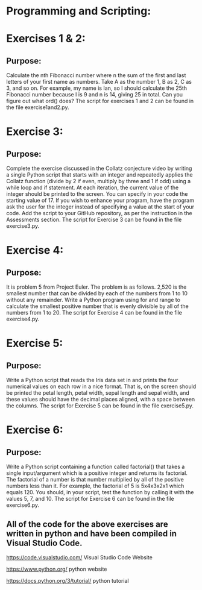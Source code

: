 # Programming and Scripting:

# Exercises 1 & 2:

## Purpose:
Calculate the nth Fibonacci number where n the sum of the first and last letters of your first name as numbers. Take A as the number 1, B as 2, C as 3, and so on. For example, my name is Ian, so I should calculate the 25th Fibonacci number because I is 9 and n is 14, giving 25 in total. Can you figure out what ord() does? 
The script for exercises 1 and 2 can be found in the file exercise1and2.py.

# Exercise 3:

## Purpose:
Complete the exercise discussed in the Collatz conjecture video by writing a single Python script that starts with an integer and repeatedly applies the Collatz function (divide by 2 if even, multiply by three and 1 if odd) using a while loop and if statement. At each iteration, the current value of the integer should be printed to the screen. You can specify in your code the starting value of 17. If you wish to enhance your program, have the program ask the user for the integer instead of specifying a value at the start of your code. Add the script to your GitHub repository, as per the instruction in the Assessments section. 
The script for Exercise 3 can be found in the file exercise3.py.

# Exercise 4:

## Purpose:
It is problem 5 from Project Euler. The problem is as follows. 2,520 is the smallest number that can be divided by each of the numbers from 1 to 10 without any remainder. Write a Python program using for and range to calculate the smallest positive number that is evenly divisible by all of the numbers from 1 to 20. 
The script for Exercise 4 can be found in the file exercise4.py.

# Exercise 5:

## Purpose:
Write a Python script that reads the Iris data set in and prints the four numerical values on each row in a nice format. That is, on the screen should be printed the petal length, petal width, sepal length and sepal width, and these values should have the decimal places aligned, with a space between the columns.
The script for Exercise 5 can be found in the file exercise5.py.

# Exercise 6:

## Purpose:
Write a Python script containing a function called factorial() that takes a single input/argument which is a positive integer and returns its factorial. The factorial of a number is that number multiplied by all of the positive numbers less than it. For example, the factorial of 5 is 5x4x3x2x1 which equals 120. You should, in your script, test the function by calling it with the values 5, 7, and 10. The script for Exercise 6 can be found in the file exercise6.py.




## All of the code for the above exercises are written in python and have been compiled in Visual Studio Code.

https://code.visualstudio.com/ Visual Studio Code Website

https://www.python.org/ python website

https://docs.python.org/3/tutorial/ python tutorial
